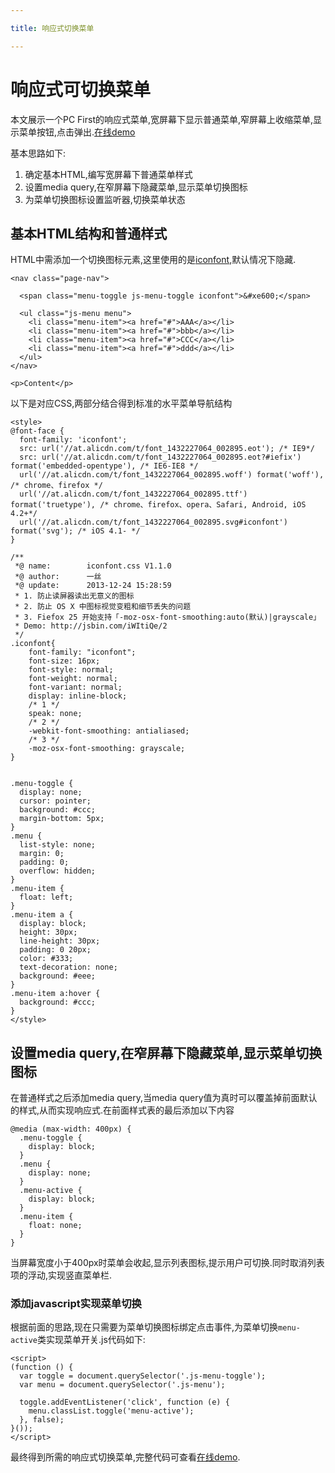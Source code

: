 ```yaml
---

title: 响应式切换菜单

---
```


# 响应式可切换菜单

本文展示一个PC First的响应式菜单,宽屏幕下显示普通菜单,窄屏幕上收缩菜单,显示菜单按钮,点击弹出.[在线demo][2]

基本思路如下:

1. 确定基本HTML,编写宽屏幕下普通菜单样式
2. 设置media query,在窄屏幕下隐藏菜单,显示菜单切换图标
3. 为菜单切换图标设置监听器,切换菜单状态

## 基本HTML结构和普通样式

HTML中需添加一个切换图标元素,这里使用的是[iconfont][1],默认情况下隐藏.

    <nav class="page-nav">

      <span class="menu-toggle js-menu-toggle iconfont">&#xe600;</span>

      <ul class="js-menu menu">
        <li class="menu-item"><a href="#">AAA</a></li>
        <li class="menu-item"><a href="#">bbb</a></li>
        <li class="menu-item"><a href="#">CCC</a></li>
        <li class="menu-item"><a href="#">ddd</a></li>
      </ul>
    </nav>

    <p>Content</p>

以下是对应CSS,两部分结合得到标准的水平菜单导航结构


    <style>
    @font-face {
      font-family: 'iconfont';
      src: url('//at.alicdn.com/t/font_1432227064_002895.eot'); /* IE9*/
      src: url('//at.alicdn.com/t/font_1432227064_002895.eot?#iefix') format('embedded-opentype'), /* IE6-IE8 */
      url('//at.alicdn.com/t/font_1432227064_002895.woff') format('woff'), /* chrome、firefox */
      url('//at.alicdn.com/t/font_1432227064_002895.ttf') format('truetype'), /* chrome、firefox、opera、Safari, Android, iOS 4.2+*/
      url('//at.alicdn.com/t/font_1432227064_002895.svg#iconfont') format('svg'); /* iOS 4.1- */
    }

    /**
     *@ name:        iconfont.css V1.1.0
     *@ author:      一丝
     *@ update:      2013-12-24 15:28:59
     * 1. 防止读屏器读出无意义的图标
     * 2. 防止 OS X 中图标视觉变粗和细节丢失的问题
     * 3. Fiefox 25 开始支持「-moz-osx-font-smoothing:auto(默认)|grayscale」
     * Demo: http://jsbin.com/iWItiQe/2
     */
    .iconfont{
        font-family: "iconfont";
        font-size: 16px;
        font-style: normal;
        font-weight: normal;
        font-variant: normal;
        display: inline-block;
        /* 1 */
        speak: none;
        /* 2 */
        -webkit-font-smoothing: antialiased;
        /* 3 */
        -moz-osx-font-smoothing: grayscale;
    }


    .menu-toggle {
      display: none;
      cursor: pointer;
      background: #ccc;
      margin-bottom: 5px;
    }
    .menu {
      list-style: none;
      margin: 0;
      padding: 0;
      overflow: hidden;
    }
    .menu-item {
      float: left;
    }
    .menu-item a {
      display: block;
      height: 30px;
      line-height: 30px;
      padding: 0 20px;
      color: #333;
      text-decoration: none;
      background: #eee;
    }
    .menu-item a:hover {
      background: #ccc;
    }
    </style>

## 设置media query,在窄屏幕下隐藏菜单,显示菜单切换图标

在普通样式之后添加media query,当media query值为真时可以覆盖掉前面默认的样式,从而实现响应式.在前面样式表的最后添加以下内容

    @media (max-width: 400px) {
      .menu-toggle {
        display: block;
      }
      .menu {
        display: none;
      }
      .menu-active {
        display: block;
      }
      .menu-item {
        float: none;
      }
    }

当屏幕宽度小于400px时菜单会收起,显示列表图标,提示用户可切换.同时取消列表项的浮动,实现竖直菜单栏.

### 添加javascript实现菜单切换

根据前面的思路,现在只需要为菜单切换图标绑定点击事件,为菜单切换`menu-active`类实现菜单开关.js代码如下:


    <script>
    (function () {
      var toggle = document.querySelector('.js-menu-toggle');
      var menu = document.querySelector('.js-menu');

      toggle.addEventListener('click', function (e) {
        menu.classList.toggle('menu-active');
      }, false);
    }());
    </script>

最终得到所需的响应式切换菜单,完整代码可查看[在线demo][2].

[1]: http://iconfont.cn/
[2]: http://qiudeqing.com/demo/mobile_web/responsive-toggle-menu.html
